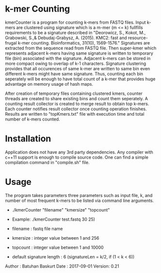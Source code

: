 k-mer Counting
=
kmerCounter is a program for counting k-mers from FASTQ files. Input k-mers are clustered using signature which is a m-mer (m <= k) fullfills requirements to be a signature described in "Deorowicz, S., Kokot, M., Grabowski, S.,& Debudaj-Grabysz, A. (2015). KMC2: fast and resource-frugal k-mer counting. Bioinformatics, 31(10), 1569-1576." Signatures are extracted from the sequence read from FASTQ file. Then super-kmer which represents adjacent k-mers having same signature is written to temporary file (bin) associated with the signature. Adjacent k-mers can be stored in more compact owing to overlap of k-1 characters. Signature clustering provides that all occurences of same k-mer are written to same bin even different k-mers might have same signature. Thus, counting each bin seperately will be enough to have total count of a k-mer that provides huge advantage on memory usage of hash maps.

After creation of temporary files containing clustered kmers, counter threads are created to share existing bins and count them seperately. A counting result collector is created to merge result to obtain top k-mers. Each counter notifies result collector once counting operation finishes. Results are written to "topKmers.txt" file with execution time and total number of k-mers counted. 

Installation 
=
Application does not have any 3rd party dependencies. Any compiler with c++11 support is enough to compile source code. One can find a simple compilation command in "compile.sh" file. 

Usage
=
The program takes parameters three parameters such as input file, k, and number of most frequent k-mers to be listed via command line arguments.

* ./kmerCounter "filename" "kmersize" "topcount" 
* Example: ./kmerCounter test.fastq 30 25)

* filename : fastq file name
* kmersize : integer value between 1 and 256
* topcount : integer value between 1 and 10000

* default signature length : 6 (signatureLen = k/2, if (1 < k < 6))

Author : Batuhan Baskurt
Date   : 2017-09-01
Version: 0.21 
